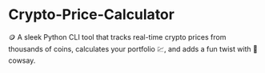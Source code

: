 # Crypto-Price-Calculator
🪙 A sleek Python CLI tool that tracks real-time crypto prices from thousands of coins, calculates your portfolio 💹, and adds a fun twist with 🐄 cowsay.
